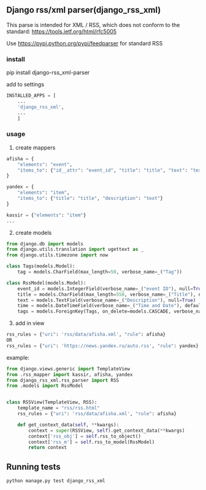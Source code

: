 ## Django rss/xml parser(django_rss_xml)
This parse is intended for XML / RSS, which does not conform to the standard:
https://tools.ietf.org/html/rfc5005

Use https://pypi.python.org/pypi/feedparser
for standard RSS

### install 

pip install django-rss_xml-parser


add to settings

```python
INSTALLED_APPS = [
    ...
    'django_rss_xml',
    ...
    ]
```


### usage
1) create mappers
```python
afisha = {
    "elements": "event",
    "items_to": {"id__attr": "event_id", "title": "title", "text": "text"}
}

yandex = {
    "elements": "item",
    "items_to": {"title": "title", "description": "text"}
}

kassir = {"elements": "item"}
...

```
2) create models

```python
from django.db import models
from django.utils.translation import ugettext as _
from django.utils.timezone import now

class Tags(models.Model):
    tag = models.CharField(max_length=50, verbose_name=_("Tag"))

class RssModel(models.Model):
    event_id = models.IntegerField(verbose_name=_("event ID"), null=True)
    title = models.CharField(max_length=550, verbose_name=_("Title"), null=True)
    text = models.TextField(verbose_name=_("Description"), null=True)
    time = models.DateTimeField(verbose_name=_("Time and Date"), default=now, blank=True)
    tags = models.ForeignKey(Tags, on_delete=models.CASCADE, verbose_name=_('Tags'), null=True, blank=True)

```

3) add in view
```python
rss_rules = {"uri": 'rss/data/afisha.xml', "rule": afisha}
OR
rss_rules = {"uri": 'https://news.yandex.ru/auto.rss', "rule": yandex}
```
example:
```python
from django.views.generic import TemplateView
from .rss_mapper import kassir, afisha, yandex
from django_rss_xml.rss_parser import RSS
from .models import RssModel


class RSSView(TemplateView, RSS):
    template_name = "rss/rss.html"
    rss_rules = {"uri": 'rss/data/afisha.xml', "rule": afisha}

    def get_context_data(self, **kwargs):
        context = super(RSSView, self).get_context_data(**kwargs)
        context['rss_obj'] = self.rss_to_object()
        context['rss_m'] = self.rss_to_model(RssModel)
        return context
```

## Running tests

```bash
python manage.py test django_rss_xml
```

